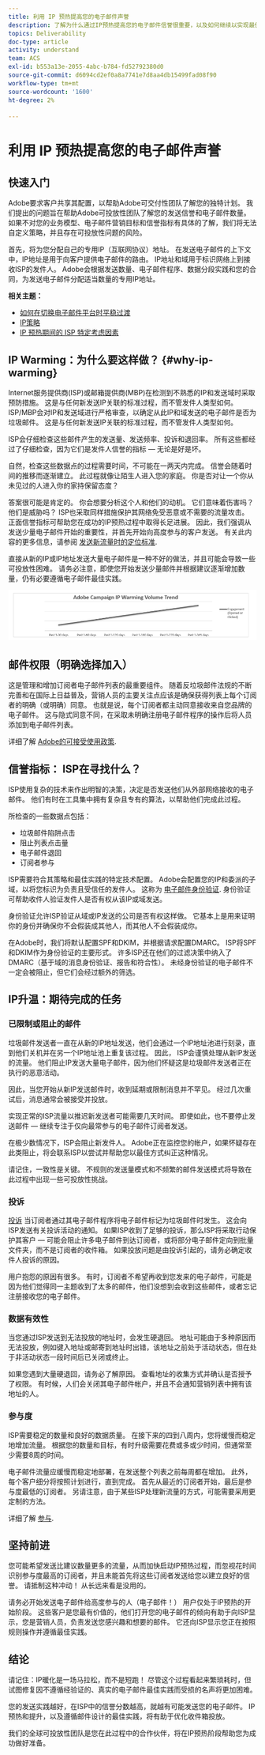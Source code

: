 ```yaml
---
title: 利用 IP 预热提高您的电子邮件声誉
description: 了解为什么通过IP预热提高您的电子邮件信誉很重要，以及如何继续以实现最佳可投放性。
topics: Deliverability
doc-type: article
activity: understand
team: ACS
exl-id: b553a13e-2055-4abc-b784-fd52792380d0
source-git-commit: d6094cd2ef0a8a7741e7d8aa4db15499fad08f90
workflow-type: tm+mt
source-wordcount: '1600'
ht-degree: 2%

---
```


# 利用 IP 预热提高您的电子邮件声誉

<!--Increase your email reputation with IP warming

## IP Warming overview

In the Adobe Deliverability Consulting and Deliverability Operations teams, we have a vested interest in helping new Campaign customers be as successful as possible as they embark on the route of an IP warming process. If you’ve never been a part of such a project, you may have a lot of questions about it. Let’s get down to the details!-->

## 快速入门

Adobe要求客户共享其配置，以帮助Adobe可交付性团队了解您的独特计划。 我们提出的问题旨在帮助Adobe可投放性团队了解您的发送信誉和电子邮件数量。 如果不对您的业务模型、电子邮件营销目标和信誉指标有具体的了解，我们将无法自定义策略，并且存在可投放性问题的风险。

首先，将为您分配自己的专用IP（互联网协议）地址。 在发送电子邮件的上下文中，IP地址是用于向客户提供电子邮件的路由。 IP地址和域用于标识网络上到接收ISP的发件人。 Adobe会根据发送数量、电子邮件程序、数据分段实践和您的合同，为发送电子邮件分配适当数量的专用IP地址。

**相关主题：**
* [如何在切换电子邮件平台时平稳过渡](../../help/transition-process/switching-email-platforms.md)
* [IP策略](../../help/transition-process/infrastructure.md#ip-strategy)
* [IP 预热期间的 ISP 特定考虑因素](../../help/transition-process/isp-specific-considerations-during-ip-warming.md)

## IP Warming：为什么要这样做？ {#why-ip-warming}

Internet服务提供商(ISP)或邮箱提供商(MBP)在检测到不熟悉的IP和发送域时采取预防措施。 这是与任何新发送IP关联的标准过程，而不管发件人类型如何。 ISP/MBP会对IP和发送域进行严格审查，以确定从此IP和域发送的电子邮件是否为垃圾邮件。  这是与任何新发送IP关联的标准过程，而不管发件人类型如何。

ISP会仔细检查这些邮件产生的发送量、发送频率、投诉和退回率。 所有这些都经过了仔细检查，因为它们是发件人信誉的指标 — 无论是好是坏。

自然，检查这些数据点的过程需要时间，不可能在一两天内完成。 信誉会随着时间的推移而逐渐建立。 此过程就像让陌生人进入您的家庭。 你是否对让一个你从未见过的人进入你的家持保留态度？

答案很可能是肯定的。 你会想要分析这个人和他们的动机。 它们意味着伤害吗？ 他们是威胁吗？ ISP也采取同样措施保护其网络免受恶意或不需要的流量攻击。 正面信誉指标可帮助您在成功的IP预热过程中取得长足进展。 因此，我们强调从发送少量电子邮件开始的重要性，并首先开始向高度参与的客户发送。 有关此内容的更多信息，请参阅 [发送新流量时的定位标准](/help/transition-process/targeting-criteria.md).

直接从新的IP或IP地址发送大量电子邮件是一种不好的做法，并且可能会导致一些可投放性困难。 请务必注意，即使您开始发送少量邮件并根据建议逐渐增加数量，仍有必要遵循电子邮件最佳实践。

![](../../help/assets/ip-warming-volume-trend.png)

## 邮件权限（明确选择加入）

这是管理和增加订阅者电子邮件列表的最重要组件。 随着反垃圾邮件法规的不断完善和在国际上日益普及，营销人员的主要关注点应该是确保获得列表上每个订阅者的明确（或明确）同意。 也就是说，每个订阅者都主动同意接收来自您品牌的电子邮件。 这与隐式同意不同，在采取未明确注册电子邮件程序的操作后将人员添加到电子邮件列表。

详细了解 [Adobe的可接受使用政策](https://www.adobe.com/legal/terms/aup.html).

## 信誉指标： ISP在寻找什么？

ISP使用复杂的技术来作出明智的决策，决定是否发送他们从外部网络接收的电子邮件。 他们有时在工具集中拥有复杂且专有的算法，以帮助他们完成此过程。

所检查的一些数据点包括：

* 垃圾邮件陷阱点击
* 阻止列表点击量
* 电子邮件退回
* 订阅者参与

ISP需要符合其策略和最佳实践的特定技术配置。 Adobe会配置您的IP和委派的子域，以将您标识为负责且受信任的发件人。 这称为 [电子邮件身份验证](/help/transition-process/infrastructure.md#authentication). 身份验证可帮助收件人验证发件人是否有权从该IP或域发送。

身份验证允许ISP验证从域或IP发送的公司是否有权这样做。 它基本上是用来证明你的身份并确保你不会假装成其他人，而其他人不会假装成你。

在Adobe时，我们将默认配置SPF和DKIM，并根据请求配置DMARC。 ISP将SPF和DKIM作为身份验证的主要形式。 许多ISP还在他们的过滤决策中纳入了DMARC（基于域的消息身份验证、报告和符合性）。 未经身份验证的电子邮件不一定会被阻止，但它们会经过额外的筛选。

## IP升温：期待完成的任务

### 已限制或阻止的邮件

垃圾邮件发送者一直在从新的IP地址发送，他们会通过一个IP地址池进行刻录，直到他们关机并在另一个IP地址池上重复该过程。 因此， ISP会谨慎处理从新IP发送的流量。 他们阻止IP发送大量电子邮件，因为他们怀疑这是垃圾邮件发送者正在执行的恶意活动。

因此，当您开始从新IP发送邮件时，收到延期或限制消息并不罕见。 经过几次重试后，消息通常会被接受并投放。

实现正常的ISP流量以推迟新发送者可能需要几天时间。 即使如此，也不要停止发送邮件 — 继续专注于仅向最常参与的电子邮件订阅者发送。

在极少数情况下，ISP会阻止新发件人。 Adobe正在监控您的帐户，如果怀疑存在此类阻止，将会联系ISP以尝试并帮助您以最佳方式纠正这种情况。

请记住，一致性是关键。 不规则的发送量模式和不频繁的邮件发送模式将导致在此过程中出现一些可投放性挑战。

### 投诉

[投诉](/help/metrics/complaints.md) 当订阅者通过其电子邮件程序将电子邮件标记为垃圾邮件时发生。 这会向ISP发送有关投诉活动的通知。 如果ISP收到了足够的投诉，那么ISP将采取行动保护其客户 — 可能会阻止许多电子邮件到达订阅者，或将部分电子邮件定向到批量文件夹，而不是订阅者的收件箱。 如果投放问题是由投诉引起的，请务必确定收件人投诉的原因。

用户抱怨的原因有很多。 有时，订阅者不希望再收到您发来的电子邮件，可能是因为他们觉得同一主题收到了太多的邮件，他们没想到会收到这些邮件，或者忘记注册接收您的电子邮件。

### 数据有效性

当您通过ISP发送到无法投放的地址时，会发生硬退回。 地址可能由于多种原因而无法投放，例如键入地址或邮寄到地址时出错，该地址之前处于活动状态，但在处于非活动状态一段时间后已关闭或终止。

如果您遇到大量硬退回，请务必了解原因。 查看地址的收集方式并确认是否授予了权限。 有时候，人们会关闭其电子邮件帐户，并且不会通知营销列表中拥有该地址的人。

### 参与度

ISP需要稳定的数量和良好的数据质量。 在接下来的四到八周内，您将缓慢而稳定地增加流量。 根据您的数量和目标，有时升级需要花费或多或少时间，但通常至少需要8周的时间。

电子邮件流量应缓慢而稳定地部署，在发送整个列表之前每周都在增加。 此外，每个客户细分将按照计划进行，直到完成。 首先从最近的订阅者开始，最后是参与度最低的订阅者。 另请注意，由于某些ISP处理新流量的方式，可能需要采用更定制的方法。

详细了解 [参与](/help/engagement.md).

## 坚持前进

您可能希望发送比建议数量更多的流量，从而加快启动IP预热过程，而忽视花时间识别参与度最高的订阅者，并且未能首先将这些订阅者发送给您以建立良好的信誉。 请抵制这种冲动！ 从长远来看是没用的。

请务必开始发送电子邮件给高度参与的人（电子邮件！） 用户仅处于IP预热的开始阶段。 这些客户是您最有价值的，他们打开您的电子邮件的倾向有助于向ISP显示，您是营销人员，负责发送您感兴趣和想要的邮件。 它还向ISP显示您正在按照规则操作并遵循最佳实践。

## 结论

请记住：IP暖化是一场马拉松，而不是短跑！  尽管这个过程看起来繁琐耗时，但试图修复因不遵循经验证的、真实的电子邮件最佳实践而受损的名声将更加困难。

您的发送实践越好，在ISP中的信誉分数越高，就越有可能发送您的电子邮件。 IP预热和提升，以及遵循邮件设计的最佳实践，将有助于优化收件箱投放。

我们的全球可投放性团队是您在此过程中的合作伙伴，将在IP预热阶段帮助您为成功做好准备。

